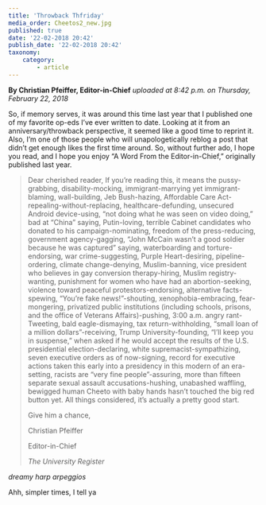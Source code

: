 ```yaml
---
title: 'Throwback Thfriday'
media_order: Cheetos2_new.jpg
published: true
date: '22-02-2018 20:42'
publish_date: '22-02-2018 20:42'
taxonomy:
    category:
        - article
---
```


**By Christian Pfeiffer, Editor-in-Chief** _uploaded at 8:42 p.m. on Thursday, February 22, 2018_ 

So, if memory serves, it was around this time last year that I published one of my favorite op-eds I’ve ever written to date. Looking at it from an anniversary/throwback perspective, it seemed like a good time to reprint it. Also, I’m one of those people who will unapologetically reblog a post that didn’t get enough likes the first time around. So, without further ado, I hope you read, and I hope you enjoy “A Word From the Editor-in-Chief,” originally published last year.

> Dear cherished reader,
> If you’re reading this, it means the pussy-grabbing, disability-mocking, immigrant-marrying yet immigrant-blaming, wall-building, Jeb Bush-hazing, Affordable Care Act-repealing-without-replacing, healthcare-defunding, unsecured Android device-using, “not doing what he was seen on video doing,” bad at “China” saying, Putin-loving, terrible Cabinet candidates who donated to his campaign-nominating, freedom of the press-reducing, government agency-gagging, “John McCain wasn’t a good soldier because he was captured” saying, waterboarding and torture-endorsing, war crime-suggesting, Purple Heart-desiring, pipeline-ordering, climate change-denying, Muslim-banning, vice president who believes in gay conversion therapy-hiring, Muslim registry-wanting, punishment for women who have had an abortion-seeking, violence toward peaceful protestors-endorsing, alternative facts-spewing, “You’re fake news!”-shouting, xenophobia-embracing, fear-mongering, privatized public institutions (including schools, prisons, and the office of Veterans Affairs)-pushing, 3:00 a.m. angry rant-Tweeting, bald eagle-dismaying, tax return-withholding, “small loan of a million dollars”-receiving, Trump University-founding, “I’ll keep you in suspense,” when asked if he would accept the results of the U.S. presidential election-declaring, white supremacist-sympathizing, seven executive orders as of now-signing, record for executive actions taken this early into a presidency in this modern of an era-setting, racists are “very fine people”-assuring, more than fifteen separate sexual assault accusations-hushing, unabashed waffling, bewigged human Cheeto with baby hands hasn’t touched the big red button yet.
> All things considered, it’s actually a pretty good start.
> 
> Give him a chance,
> 
> Christian Pfeiffer
> 
> Editor-in-Chief
> 
> _The University Register_

_*dreamy harp arpeggios*_

Ahh, simpler times, I tell ya